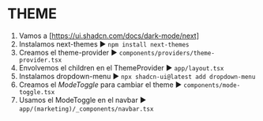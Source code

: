 # THEME
1. Vamos a [https://ui.shadcn.com/docs/dark-mode/next]
2. Instalamos next-themes ► `npm install next-themes`
3. Creamos el theme-provider ► `components/providers/theme-provider.tsx`
4. Envolvemos el children en el ThemeProvider ► `app/layout.tsx`
5. Instalamos dropdown-menu ► `npx shadcn-ui@latest add dropdown-menu`
6. Creamos el *ModeToggle* para cambiar el theme ► `components/mode-toggle.tsx`
7. Usamos el ModeToggle en el navbar ► `app/(marketing)/_components/navbar.tsx`

